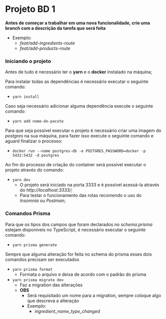 # Projeto BD 1

**Antes de começar a trabalhar em uma nova funcionalidade, crie uma branch com a descrição da tarefa que será feita**
- Exemplo:
  - *feat/add-ingredients-route*
  - *feat/add-products-route*

### Iniciando o projeto
Antes de tudo é necessário ter o **yarn** e o **docker** instalado na máquina;

Para instalar todas as dependências é necessário executar o seguinte comando:
- `yarn install`
  
Caso seja necessário adicionar alguma dependência execute o seguinte comando:
- `yarn add nome-do-pacote`

Para que seja possível executar o projeto é necessário criar uma imagem do *postgres* na sua máquina, para fazer isso execute o seguinte comando e aguard finalizar o processo:
- `docker run --name postgres-db -e POSTGRES_PASSWORD=docker -p 5432:5432 -d postgres`

Ao fim do processo de criação do container será possível executar o projeto através do comando:
- `yarn dev`
  - O projeto será iniciado na porta 3333 e é possível acessá-la através do *http://localhost:3333/*;
  - Para testar o funcionamento das rotas recomendo o uso do *Insomnia* ou *Postman*;

  
### Comandos Prisma
Para que os tipos dos campos que foram declarados no *schema.prisma* estejam disponíveis no TypeScript, é necessário executar o seguinte comando:
- `yarn prisma generate`

Sempre que alguma alteração for feita no schema do prisma esses dois comandos precisam ser executados
- `yarn prisma format`
  - Formata o arquivo e deixa de acordo com o padrão do prisma
- `yarn prisma migrate dev`
  - Faz a migration das alterações
  - **OBS**
    - Será requisitado um nome para a migration, sempre coloque algo que descreva a alteração
    - Exemplo:
      - *ingredient_name_type_changed*